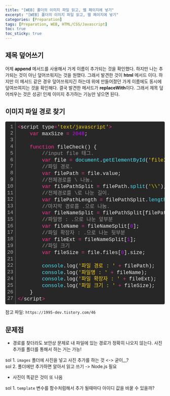 ```yaml
---
title: "[WEB] 폴더의 이미지 파일 읽고, 웹 페이지에 넣기"
excerpt: "[WEB] 폴더의 이미지 파일 읽고, 웹 페이지에 넣기"
categories: [Preparation]
tags: [Preparation, WEB, HTML/CSS/Javascript]
toc: true
toc_sticky: true
---
```


## 제목 덮어쓰기

어제 **append** 메서드를 사용해서 가게 이름이 추가되는 것을 확인했다. 하지만 나는 추가되는 것이 아닌 덮어쓰워지는 것을 원했다. 그래서 발견한 것이 **html** 메서드 이다. 하지만 이 메서드 같은 경우 덮어쓰워지긴 하는데 위에 만들어졌던 가게 이름에도 동시에 덮여쓰여지는 것을 확인해다. 결국 발견한 메서드가 **replaceWith**이다. 그래서 제목 덮어씌우는 것은 성공! 인제 이미지 추가하는 기능만 넣으면 된다.

## 이미지 파일 경로 찾기

<div class="colorscripter-code" style="color:#f0f0f0;font-family:Consolas, 'Liberation Mono', Menlo, Courier, monospace !important; position:relative !important;overflow:auto"><table class="colorscripter-code-table" style="margin:0;padding:0;border:none;background-color:#272727;border-radius:4px;" cellspacing="0" cellpadding="0"><tr><td style="padding:6px;border-right:2px solid #4f4f4f"><div style="margin:0;padding:0;word-break:normal;text-align:right;color:#aaa;font-family:Consolas, 'Liberation Mono', Menlo, Courier, monospace !important;line-height:130%"><div style="line-height:130%">1</div><div style="line-height:130%">2</div><div style="line-height:130%">3</div><div style="line-height:130%">4</div><div style="line-height:130%">5</div><div style="line-height:130%">6</div><div style="line-height:130%">7</div><div style="line-height:130%">8</div><div style="line-height:130%">9</div><div style="line-height:130%">10</div><div style="line-height:130%">11</div><div style="line-height:130%">12</div><div style="line-height:130%">13</div><div style="line-height:130%">14</div><div style="line-height:130%">15</div><div style="line-height:130%">16</div><div style="line-height:130%">17</div><div style="line-height:130%">18</div><div style="line-height:130%">19</div><div style="line-height:130%">20</div><div style="line-height:130%">21</div><div style="line-height:130%">22</div><div style="line-height:130%">23</div><div style="line-height:130%">24</div><div style="line-height:130%">25</div><div style="line-height:130%">26</div><div style="line-height:130%">27</div></div></td><td style="padding:6px 0;text-align:left"><div style="margin:0;padding:0;color:#f0f0f0;font-family:Consolas, 'Liberation Mono', Menlo, Courier, monospace !important;line-height:130%"><div style="padding:0 6px; white-space:pre; line-height:130%"><span style="color:#aaffaa"></span><span style="color:#ff3399">&lt;</span>script&nbsp;type<span style="color:#aaffaa"></span><span style="color:#ff3399">=</span><span style="color:#ffd500">'text/javascript'</span><span style="color:#aaffaa"></span><span style="color:#ff3399">&gt;</span></div><div style="padding:0 6px; white-space:pre; line-height:130%">&nbsp;&nbsp;&nbsp;&nbsp;<span style="color:#ff3399">var</span>&nbsp;maxSize&nbsp;<span style="color:#aaffaa"></span><span style="color:#ff3399">=</span>&nbsp;<span style="color:#c10aff">2048</span>;</div><div style="padding:0 6px; white-space:pre; line-height:130%">&nbsp;&nbsp;&nbsp;&nbsp;&nbsp;&nbsp;&nbsp;&nbsp;&nbsp;&nbsp;&nbsp;&nbsp;</div><div style="padding:0 6px; white-space:pre; line-height:130%">&nbsp;&nbsp;&nbsp;&nbsp;<span style="color:#ff3399">function</span>&nbsp;fileCheck()&nbsp;{</div><div style="padding:0 6px; white-space:pre; line-height:130%">&nbsp;&nbsp;&nbsp;&nbsp;&nbsp;&nbsp;&nbsp;&nbsp;<span style="color:#999999">//input&nbsp;file&nbsp;태그.</span></div><div style="padding:0 6px; white-space:pre; line-height:130%">&nbsp;&nbsp;&nbsp;&nbsp;&nbsp;&nbsp;&nbsp;&nbsp;<span style="color:#ff3399">var</span>&nbsp;file&nbsp;<span style="color:#aaffaa"></span><span style="color:#ff3399">=</span>&nbsp;<span style="color:#4be6fa">document</span>.<span style="color:#4be6fa">getElementById</span>(<span style="color:#ffd500">'fileInput'</span>);</div><div style="padding:0 6px; white-space:pre; line-height:130%">&nbsp;&nbsp;&nbsp;&nbsp;&nbsp;&nbsp;&nbsp;&nbsp;<span style="color:#999999">//파일&nbsp;경로.</span></div><div style="padding:0 6px; white-space:pre; line-height:130%">&nbsp;&nbsp;&nbsp;&nbsp;&nbsp;&nbsp;&nbsp;&nbsp;<span style="color:#ff3399">var</span>&nbsp;filePath&nbsp;<span style="color:#aaffaa"></span><span style="color:#ff3399">=</span>&nbsp;file.value;</div><div style="padding:0 6px; white-space:pre; line-height:130%">&nbsp;&nbsp;&nbsp;&nbsp;&nbsp;&nbsp;&nbsp;&nbsp;<span style="color:#999999">//전체경로를&nbsp;\&nbsp;나눔.</span></div><div style="padding:0 6px; white-space:pre; line-height:130%">&nbsp;&nbsp;&nbsp;&nbsp;&nbsp;&nbsp;&nbsp;&nbsp;<span style="color:#ff3399">var</span>&nbsp;filePathSplit&nbsp;<span style="color:#aaffaa"></span><span style="color:#ff3399">=</span>&nbsp;filePath.<span style="color:#4be6fa">split</span>(<span style="color:#ffd500">'\\'</span>);&nbsp;</div><div style="padding:0 6px; white-space:pre; line-height:130%">&nbsp;&nbsp;&nbsp;&nbsp;&nbsp;&nbsp;&nbsp;&nbsp;<span style="color:#999999">//전체경로를&nbsp;\로&nbsp;나눈&nbsp;길이.</span></div><div style="padding:0 6px; white-space:pre; line-height:130%">&nbsp;&nbsp;&nbsp;&nbsp;&nbsp;&nbsp;&nbsp;&nbsp;<span style="color:#ff3399">var</span>&nbsp;filePathLength&nbsp;<span style="color:#aaffaa"></span><span style="color:#ff3399">=</span>&nbsp;filePathSplit.<span style="color:#4be6fa">length</span>;</div><div style="padding:0 6px; white-space:pre; line-height:130%">&nbsp;&nbsp;&nbsp;&nbsp;&nbsp;&nbsp;&nbsp;&nbsp;<span style="color:#999999">//마지막&nbsp;경로를&nbsp;.으로&nbsp;나눔.</span></div><div style="padding:0 6px; white-space:pre; line-height:130%">&nbsp;&nbsp;&nbsp;&nbsp;&nbsp;&nbsp;&nbsp;&nbsp;<span style="color:#ff3399">var</span>&nbsp;fileNameSplit&nbsp;<span style="color:#aaffaa"></span><span style="color:#ff3399">=</span>&nbsp;filePathSplit[filePathLength<span style="color:#aaffaa"></span><span style="color:#ff3399">-</span><span style="color:#c10aff">1</span>].<span style="color:#4be6fa">split</span>(<span style="color:#ffd500">'.'</span>);</div><div style="padding:0 6px; white-space:pre; line-height:130%">&nbsp;&nbsp;&nbsp;&nbsp;&nbsp;&nbsp;&nbsp;&nbsp;<span style="color:#999999">//파일명&nbsp;:&nbsp;.으로&nbsp;나눈&nbsp;앞부분</span></div><div style="padding:0 6px; white-space:pre; line-height:130%">&nbsp;&nbsp;&nbsp;&nbsp;&nbsp;&nbsp;&nbsp;&nbsp;<span style="color:#ff3399">var</span>&nbsp;fileName&nbsp;<span style="color:#aaffaa"></span><span style="color:#ff3399">=</span>&nbsp;fileNameSplit[<span style="color:#c10aff">0</span>];</div><div style="padding:0 6px; white-space:pre; line-height:130%">&nbsp;&nbsp;&nbsp;&nbsp;&nbsp;&nbsp;&nbsp;&nbsp;<span style="color:#999999">//파일&nbsp;확장자&nbsp;:&nbsp;.으로&nbsp;나눈&nbsp;뒷부분</span></div><div style="padding:0 6px; white-space:pre; line-height:130%">&nbsp;&nbsp;&nbsp;&nbsp;&nbsp;&nbsp;&nbsp;&nbsp;<span style="color:#ff3399">var</span>&nbsp;fileExt&nbsp;<span style="color:#aaffaa"></span><span style="color:#ff3399">=</span>&nbsp;fileNameSplit[<span style="color:#c10aff">1</span>];</div><div style="padding:0 6px; white-space:pre; line-height:130%">&nbsp;&nbsp;&nbsp;&nbsp;&nbsp;&nbsp;&nbsp;&nbsp;<span style="color:#999999">//파일&nbsp;크기</span></div><div style="padding:0 6px; white-space:pre; line-height:130%">&nbsp;&nbsp;&nbsp;&nbsp;&nbsp;&nbsp;&nbsp;&nbsp;<span style="color:#ff3399">var</span>&nbsp;fileSize&nbsp;<span style="color:#aaffaa"></span><span style="color:#ff3399">=</span>&nbsp;file.files[<span style="color:#c10aff">0</span>].size;</div><div style="padding:0 6px; white-space:pre; line-height:130%">&nbsp;&nbsp;&nbsp;&nbsp;&nbsp;&nbsp;&nbsp;&nbsp;&nbsp;&nbsp;&nbsp;&nbsp;&nbsp;&nbsp;&nbsp;&nbsp;</div><div style="padding:0 6px; white-space:pre; line-height:130%">&nbsp;&nbsp;&nbsp;&nbsp;&nbsp;&nbsp;&nbsp;&nbsp;<span style="color:#4be6fa">console</span>.log(<span style="color:#ffd500">'파일&nbsp;경로&nbsp;:&nbsp;'</span>&nbsp;<span style="color:#aaffaa"></span><span style="color:#ff3399">+</span>&nbsp;filePath);</div><div style="padding:0 6px; white-space:pre; line-height:130%">&nbsp;&nbsp;&nbsp;&nbsp;&nbsp;&nbsp;&nbsp;&nbsp;<span style="color:#4be6fa">console</span>.log(<span style="color:#ffd500">'파일명&nbsp;:&nbsp;'</span>&nbsp;<span style="color:#aaffaa"></span><span style="color:#ff3399">+</span>&nbsp;fileName);</div><div style="padding:0 6px; white-space:pre; line-height:130%">&nbsp;&nbsp;&nbsp;&nbsp;&nbsp;&nbsp;&nbsp;&nbsp;<span style="color:#4be6fa">console</span>.log(<span style="color:#ffd500">'파일&nbsp;확장자&nbsp;:&nbsp;'</span>&nbsp;<span style="color:#aaffaa"></span><span style="color:#ff3399">+</span>&nbsp;fileExt);</div><div style="padding:0 6px; white-space:pre; line-height:130%">&nbsp;&nbsp;&nbsp;&nbsp;&nbsp;&nbsp;&nbsp;&nbsp;<span style="color:#4be6fa">console</span>.log(<span style="color:#ffd500">'파일&nbsp;크기&nbsp;:&nbsp;'</span>&nbsp;<span style="color:#aaffaa"></span><span style="color:#ff3399">+</span>&nbsp;fileSize);</div><div style="padding:0 6px; white-space:pre; line-height:130%">&nbsp;&nbsp;&nbsp;&nbsp;}</div><div style="padding:0 6px; white-space:pre; line-height:130%"><span style="color:#aaffaa"></span><span style="color:#ff3399">&lt;</span><span style="color:#aaffaa"></span><span style="color:#ff3399">/</span>script<span style="color:#aaffaa"></span><span style="color:#ff3399">&gt;</span></div></div><div style="text-align:right;margin-top:-13px;margin-right:5px;font-size:9px;font-style:italic"><a href="http://colorscripter.com/info#e" target="_blank" style="color:#4f4f4ftext-decoration:none">Colored by Color Scripter</a></div></td><td style="vertical-align:bottom;padding:0 2px 4px 0"><a href="http://colorscripter.com/info#e" target="_blank" style="text-decoration:none;color:white"><span style="font-size:9px;word-break:normal;background-color:#4f4f4f;color:white;border-radius:10px;padding:1px">cs</span></a></td></tr></table></div>

참고 파일: `https://1995-dev.tistory.com/46`
<br>

## 문제점

- 경로를 찾더라도 보안상 문제로 내 파일에 있는 경로가 정확히 나오지 않는다. 사진 추가를 폴더를 통해서 하는 거는 가능!<br>

sol 1. `images` 폴더에 사진을 넣고 사진 추가를 하는 것 <-> 굳이,,,?<br>
sol 2. 폴더에만 추가하면 알아서 읽고 쓰기 -> Node.js 필요
<br>

- 사진이 똑같은 것이 또 나옴 <br>

sol 1. `template` 변수를 함수처럼해서 추가 될때마다 아이디 값을 바꿀 수 있을까?
